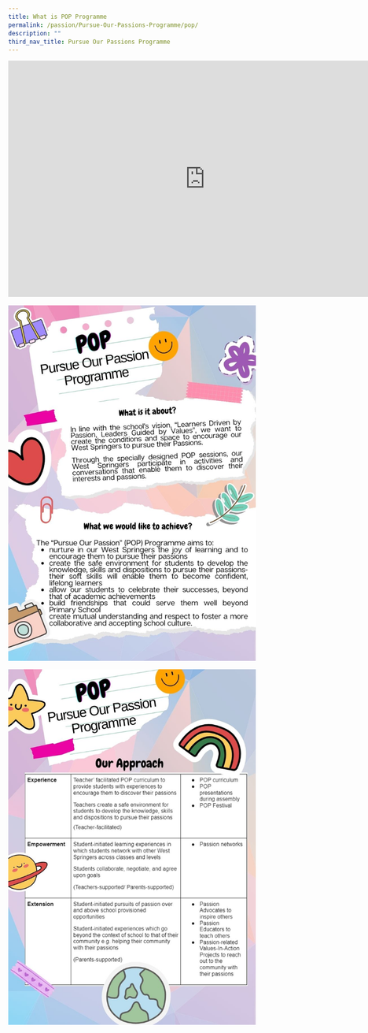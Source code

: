 ```yaml
---
title: What is POP Programme
permalink: /passion/Pursue-Our-Passions-Programme/pop/
description: ""
third_nav_title: Pursue Our Passions Programme
---
```

<iframe src="https://player.vimeo.com/video/782846696?h=5b16f27e46&amp;badge=0&amp;autopause=0&amp;player_id=0&amp;app_id=58479" width="800" height="480" frameborder="0" allow="autoplay; fullscreen; picture-in-picture" allowfullscreen title="Passion montage stars 2022_final"></iframe>

![](/images/POP/pop%20programme%201.jpg)

![](/images/POP/pop%20programme%202.jpg)